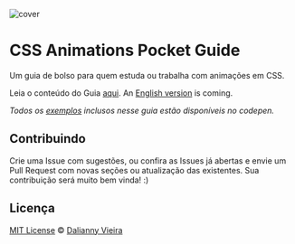 ![cover](images/cover01.png)

# CSS Animations Pocket Guide

Um guia de bolso para quem estuda ou trabalha com animações em CSS.

Leia o conteúdo do Guia [aqui](./translations/css-animations-guia-de-bolso.md). An [English version](./translations/css-animations-pocket-guide.md) is coming.

*Todos os [exemplos](http://codepen.io/collection/XmZvqo/) inclusos nesse guia estão disponíveis no codepen.*

## Contribuindo

Crie uma Issue com sugestões, ou confira as Issues já abertas e envie um Pull Request com novas seções ou atualização das existentes. Sua contribuição será muito bem vinda! :)

## Licença
[MIT License](https://github.com/daliannyvieira/css-animations-pocket-guide/blob/master/LICENSE) © [Dalianny Vieira](https://github.com/daliannyvieira)
